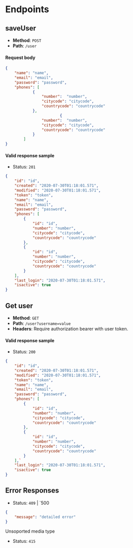 # Endpoints

## saveUser

- **Method**: `POST`
- **Path**: `/user`

#### Request body

```json
{
	"name": "name",
	"email": "email",
	"password": "password",
	"phones": [
			{
				"number":  "number",
				"citycode": "citycode",
				"countrycode": "countrycode"
			},
						{
				"number":  "number",
				"citycode": "citycode",
				"countrycode": "countrycode"
			}
		]
}
```

#### Valid response sample

- Status: `201`

```json
{
    "id": "id",
    "created": "2020-07-30T01:18:01.571",
    "modified": "2020-07-30T01:18:01.571",
    "token": "token",
    "name": "name",
    "email": "email",
    "password": "password",
    "phones": [
        {
            "id": "id",
            "number": "number",
            "citycode": "citycode",
            "countrycode": "countrycode"
        },
        {
            "id": "id",
            "number": "number",
            "citycode": "citycode",
            "countrycode": "countrycode"
        }
    ],
    "last_login": "2020-07-30T01:18:01.571",
    "isactive": true
}
```

## Get user

- **Method**: `GET`
- **Path**: `/user?username=value`
- **Headers**: Require authorization bearer with user token.

#### Valid response sample

- Status: `200`

```json
{
    "id": "id",
    "created": "2020-07-30T01:18:01.571",
    "modified": "2020-07-30T01:18:01.571",
    "token": "token",
    "name": "name",
    "email": "email",
    "password": "password",
    "phones": [
        {
            "id": "id",
            "number": "number",
            "citycode": "citycode",
            "countrycode": "countrycode"
        },
        {
            "id": "id",
            "number": "number",
            "citycode": "citycode",
            "countrycode": "countrycode"
        }
    ],`
    "last_login": "2020-07-30T01:18:01.571",
    "isactive": true
}
```

## Error Responses

- Status: `409` | `500

````json
{
    "message": "detailed error"
}
`````

Unsoported media type
- Status: `415`

